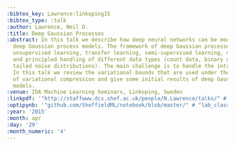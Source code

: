 ```yaml
---
:bibtex_key: Lawrence:linkoping15
:bibtex_type: :talk
:author: Lawrence, Neil D.
:title: Deep Gaussian Processes
:abstract: In this talk we describe how deep neural networks can be modified to produce
  deep Gaussian process models. The framework of deep Gaussian processes allow for
  unsupervised learning, transfer learning, semi-supervised learning, multi-task learning
  and principled handling of different data types (count data, binary data, heavy
  tailed noise distributions). The main challenge is to handle the intractabilities.
  In this talk we review the variational bounds that are used under the framework
  of variational compression and give some initial results of deep Gaussian process
  models.
:venue: IDA Machine Learning Seminars, Linkoping, Sweden
:linkpdf: '"http://staffwww.dcs.shef.ac.uk/people/N.Lawrence/talks/" # "deepgp_linkoping15.pdf"'
:optipynb: '"github.com/SheffieldML/notebook/blob/master/" # "lab_classes/gprs/Low%20Rank%20Gaussian%20Processes.ipynb"'
:year: '2015'
:month: apr
:day: '29'
:month_numeric: '4'
---
```

